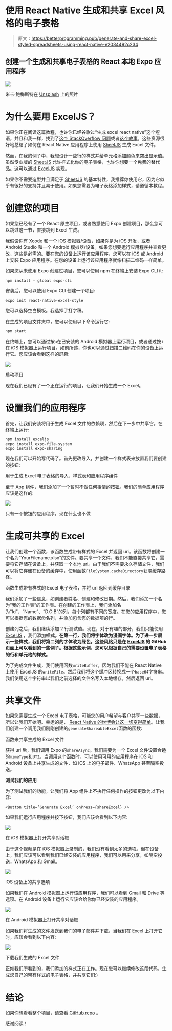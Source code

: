 # 使用 React Native 生成和共享 Excel 风格的电子表格

> 原文：<https://betterprogramming.pub/generate-and-share-excel-styled-spreadsheets-using-react-native-e2034492c234>

## 创建一个生成和共享电子表格的 React 本地 Expo 应用程序

![](img/1bc41d88a36cbce4a3b266181e2ef3cc.png)

米卡·鲍梅斯特在 [Unsplash](https://unsplash.com?utm_source=medium&utm_medium=referral) 上的照片

# 为什么要用 ExcelJS？

如果你正在阅读这篇教程，也许你已经谷歌过“生成 excel react native”这个短语，并且和我一样，找到了[这个 StackOverflow 问题](https://stackoverflow.com/questions/51309125/react-native-how-to-create-excel-file-from-code)或者[这个故事](https://rushikeshvidhate.medium.com/export-data-to-excel-with-react-native-bc43fd10f681)。这些资源很好地总结了如何在 React Native 应用程序上使用 [SheetJS](https://github.com/SheetJS/sheetjs) 生成 Excel 文件。

然而，在我的例子中，我想设计一些行的样式并给单元格添加颜色来突出显示值。虽然专业版的 [SheetJS](https://github.com/SheetJS/sheetjs) 允许样式化你的电子表格，也许你想要一个免费的替代品。这可以通过 [ExcelJS](https://github.com/exceljs/exceljs) 实现。

如果你不需要造型并且满足于 [SheetJS](https://github.com/SheetJS/sheetjs) 的基本特性，我推荐你使用它，因为它似乎有很好的支持并且易于使用。如果您需要为电子表格添加样式，请遵循本教程。

# 创建您的项目

如果您已经有了一个 React 原生项目，或者熟悉使用 Expo 创建项目，那么您可以跳过这一节，直接跳到 Excel 生成。

我假设你有 Xcode 和一个 iOS 模拟器/设备，如果你是为 iOS 开发，或者 Android Studio 和一个 Android 模拟器/设备。如果您想要运行应用程序并查看更改，这些是必需的。要在您的设备上运行该应用程序，您可以在 [iOS](https://apps.apple.com/us/app/expo-go/id982107779) 或 [Android](https://play.google.com/store/apps/details?id=host.exp.exponent&hl=en&gl=US) 上安装 Expo 应用程序。在您的设备上运行该应用程序就像扫描二维码一样简单。

如果您从未使用 Expo 创建过项目，您可以使用 npm 在终端上安装 Expo CLI it:

```
npm install — global expo-cli
```

安装后，您可以使用 Expo CLI 创建一个项目:

```
expo init react-native-excel-style
```

您可以选择空白模板。我选择了打字稿。

在生成的项目文件夹中，您可以使用以下命令运行它:

```
npm start
```

在终端上，您可以通过按`a`在已安装的 Android 模拟器上运行项目，或者通过按`i`在 iOS 模拟器上运行项目。如前所述，你也可以通过扫描二维码在你的设备上运行它。您应该会看到这样的屏幕:

![](img/22fe9e7f35784bae40e4e505077581d1.png)

启动项目

现在我们已经有了一个正在运行的项目，让我们开始生成一个 Excel。

# 设置我们的应用程序

首先，让我们安装将用于生成 Excel 文件的依赖项，然后在下一步中共享它。在终端上运行:

```
npm install exceljs
expo install expo-file-system
expo install expo-sharing
```

现在我们可以开始写代码了。首先更改导入，并创建一个样式表来放置我们要创建的按钮:

用于生成 Excel 电子表格的导入、样式表和应用程序组件

至于 App 组件，我们添加了一个暂时不做任何事情的按钮。我们的简单应用程序应该是这样的:

![](img/87a7c8d684514c76347c5ad07033d5dd.png)

只有一个按钮的应用程序，现在什么也不做

# 生成可共享的 Excel

让我们创建一个函数，该函数生成带有样式的 Excel 并返回 uri。该函数将创建一个名为“YourFilename.xlsx”的文件。要共享一个文件，我们不能直接共享它，需要将它存储在设备上，并获取一个本地 uri。由于我们不需要永久存储文件，我们可以将它存储在设备的缓存中，使用函数`FileSystem.cacheDirectory`获取缓存路径。

函数生成带有样式的 Excel 电子表格，并将 uri 返回到缓存目录

我们添加了一些信息，如创建者姓名、创建和修改日期。然后，我们添加一个名为“我的工作表”的工作表。在创建的工作表上，我们添加名为“Id”、“Name”、“D.O.B”的列，每个列都有不同的宽度。在您的应用程序中，您可以根据您的数据命名列，并添加包含您的数据项的行。

创建列之后，我们继续添加 2 行测试值。现在，对于有趣的部分，我们只能使用 [ExcelJS](https://github.com/exceljs/exceljs) ，我们添加**样式。在第一行，我们将字体改为漫画字体。为了进一步展示一些样式，我们将第二列的字体改为绿色。这些风格只是在 [ExcelJS](https://github.com/exceljs/exceljs) 的 GitHub 页面上可以看到的一些例子。根据这些示例，您可以根据自己的需要设置电子表格的行和单元格的样式。**

为了完成文件生成，我们使用函数`writeBuffer`，因为我们不能在 React Native 上使用 ExcelJS 的`writeFile`。然后我们将这个缓冲区转换成一个`base64`字符串。我们使用这个字符串以我们之前选择的文件名写入本地缓存，然后返回 uri。

# 共享文件

如果您需要生成一个 Excel 电子表格，可能您的用户希望与客户共享一些数据，所以让我们开始吧。幸运的是， [React Native 的世博会让这一切变得简单](https://docs.expo.dev/versions/latest/sdk/sharing/)。让我们创建一个调用我们刚刚创建的`generateShareableExcel`函数的函数:

函数来共享生成的 Excel 文件

获得 uri 后，我们调用 Expo 的`shareAsync`。我们需要为一个 Excel 文件设置合适的`mimeType`和`UTI`。当调用这个函数时，可以使用可用的应用程序在 iOS 和 Android 设备上共享生成的文件，如 iOS 上的电子邮件、WhatsApp 甚至隔空投送。

**测试我们的应用**

为了测试我们的功能，让我们将 App 组件上不执行任何操作的按钮更改为以下内容:

```
<Button title=’Generate Excel’ onPress={shareExcel} />
```

如果我们运行应用程序并按下按钮，我们应该会看到以下内容:

![](img/006ebcbeccd8edb6f6323a756b865185.png)

在 iOS 模拟器上打开共享对话框

由于这个视频是在 iOS 模拟器上录制的，我们没有看到太多的选项。但在设备上，我们应该可以看到我们已经安装的应用程序，我们可以用来分享，如隔空投送，WhatsApp 和 Gmail。

![](img/4bcaaf0e10c8c53536104e78cb9355f0.png)

iOS 设备上的共享选项

如果我们在 Android 模拟器上运行该应用程序，我们可以看到 Gmail 和 Drive 等选项。在 Android 设备上运行它应该会给你你已经安装的应用程序。

![](img/de423455baf96d2a42c2f273279c17ed.png)

在 Android 模拟器上打开共享对话框

如果我们将生成的文件发送到我们的电子邮件并下载，当我们在 Excel 上打开它时，应该会看到以下内容:

![](img/a966dfec2a1e46ce2d08a1bf41dd5039.png)

下载我们生成的 Excel 文件

正如我们所看到的，我们添加的样式正在工作。现在您可以继续修改这段代码，生成您自己的带有样式的电子表格，并共享它们:)

# 结论

如果你想看看整个项目，请查看 [GitHub repo](https://github.com/rolisanchez/react-native-excel-style) 。

感谢阅读！